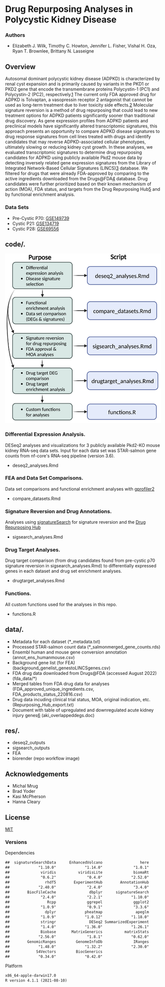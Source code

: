 # Drug Repurposing Analyses in Polycystic Kidney Disease
### Authors
- Elizabeth J. Wilk, Timothy C. Howton, Jennifer L. Fisher, Vishal H. Oza, Ryan T. Brownlee, Brittany N. Lasseigne

## Overview

Autosomal dominant polycystic kidney disease (ADPKD) is characterized by renal cyst expansion and is primarily caused by variants in the PKD1 or PKD2 gene that encode the transmembrane proteins Polycystin-1 (PC1) and Polycystin-2 (PC2), respectively.[1](https://pubmed.ncbi.nlm.nih.gov/29326913/) The current only FDA approved drug for ADPKD is Tolvaptan, a vasopressin receptor 2 antagonist that cannot be used as long-term treatment due to liver toxicity side effects.[2](https://www.ncbi.nlm.nih.gov/pmc/articles/PMC6873754/) Molecular signature reversion is a method of drug repurposing that could lead to new treatment options for ADPKD patients significantly sooner than traditional drug discovery. As gene expression profiles from ADPKD patients and preclinical models have significantly altered transcriptomic signatures, this approach presents an opportunity to compare ADPKD disease signatures to drug response signatures from cell lines treated with drugs and identify candidates that may reverse ADPKD-associated cellular phenotypes, ultimately slowing or reducing kidney cyst growth. In these analyses, we evaluated transcriptomic signatures to determine drug repurposing candidates for ADPKD using publicly available Pkd2 mouse data by detecting inversely related gene expression signatures from the Library of Integrated Network-Based Cellular Signatures (LINCS)[3](https://pubmed.ncbi.nlm.nih.gov/29195078/) database. We filtered for drugs that were already FDA-approved by comparing to the active ingredients downloaded from the Drugs@FDA[4](https://www.fda.gov/drugs/drug-approvals-and-databases/drugsfda-data-files) database. Drug candidates were further prioritized based on their known mechanism of action (MOA), FDA status, and targets from the Drug Repurposing Hub[5](https://clue.io/repurposing) and by functional enrichment analysis. 
  
 ### Data Sets
- Pre-Cystic P70: [GSE149739](https://www.ncbi.nlm.nih.gov/geo/query/acc.cgi?acc=GSE149739)
- Cystic P21: [GSE134719](https://www.ncbi.nlm.nih.gov/geo/query/acc.cgi?acc=GSE134719)
- Cystic P28: [GSE69556](https://www.ncbi.nlm.nih.gov/geo/query/acc.cgi?acc=GSE69556) 

 
## code/. 
![alt text](res/biorender/repo_workflow.png)
 
### Differential Expression Analysis. 
DESeq2 analyses and visualizations for 3 publicly available Pkd2-KO mouse kidney RNA-seq data sets. Input for each data set was STAR-salmon gene counts from nf-core's RNA-seq pipeline (version 3.6).    
- deseq2_analyses.Rmd

### FEA and Data Set Comparisons. 
Data set comparisons and functional enrichment analyses with [gprofiler2](https://academic.oup.com/nar/article/47/W1/W191/5486750)
- compare_datasets.Rmd

### Signature Reversion and Drug Annotations. 
Analyses using [signatureSearch](https://github.com/girke-lab/signatureSearch) for signature reversion and the [Drug Repurposing Hub](https://www.nature.com/articles/nm.4306)  
- sigsearch_analyses.Rmd 

### Drug Target Analyses.  
Drug target comparison (from drug candidates found from pre-cystic p70 signature reversion in sigsearch_analyses.Rmd) to differentially expressed genes in each dataset and drug set enrichment analyses.  
- drugtarget_analyses.Rmd 

### Functions.  
All custom functions used for the analyses in this repo.  
- functions.R

## data/. 
- Metadata for each dataset (*_metadata.txt)
- Processed STAR-salmon count data (*_salmonmerged_gene_counts.rds)
- Ensembl human and mouse gene conversion annotation (annot_ens_humanmouse.csv)
- Background gene list (for FEA) (background_genelist_genestoLINCSgenes.csv)
- FDA drug data downloaded from Drugs@FDA (accessed August 2022)(fda_data/*)
- Merged tables from FDA drug data for analyses (FDA_approved_unique_ingredients.csv, FDA_products_status_220816.csv)
- Drug data incuding clinical trial status, MOA, original indication, etc. (Repurposing_Hub_export.txt)
- Document with table of upregulated and downregulated acute kidney injury genes[6](http://dx.doi.org/10.3389/fgene.2020.00411) (aki_overlappeddegs.doc)



## res/. 
- deseq2_outputs
- sigsearch_outputs
- FEA
- biorender (repo workflow image)

## Acknowledgements

 - Michal Mrug
 - Brad Yoder
 - Kasi McPherson 
 - Hanna Cleary

## License

[MIT](https://choosealicense.com/licenses/mit/)

### Versions  

Dependencies
```
##  signatureSearchData      EnhancedVolcano                 here 
##             "1.10.0"             "1.14.0"              "1.0.1" 
##              viridis          viridisLite              biomaRt 
##              "0.6.2"              "0.4.0"             "2.52.0" 
##                rhdf5        ExperimentHub        AnnotationHub 
##             "2.40.0"              "2.4.0"              "3.4.0" 
##        BiocFileCache               dbplyr      signatureSearch 
##              "2.4.0"              "2.2.1"             "1.10.0" 
##                 Rcpp              ggrepel              ggplot2 
##              "1.0.9"              "0.9.1"              "3.3.6" 
##                dplyr             pheatmap               apeglm 
##              "1.0.9"             "1.0.12"             "1.18.0" 
##              stringr               DESeq2 SummarizedExperiment 
##              "1.4.0"             "1.36.0"             "1.26.1" 
##              Biobase       MatrixGenerics          matrixStats 
##             "2.56.0"              "1.8.1"             "0.62.0" 
##        GenomicRanges         GenomeInfoDb              IRanges 
##             "1.48.0"             "1.32.2"             "2.30.0" 
##            S4Vectors         BiocGenerics 
##             "0.34.0"             "0.42.0"

```

Platform
```
x86_64-apple-darwin17.0 
R version 4.1.1 (2021-08-10)
```
